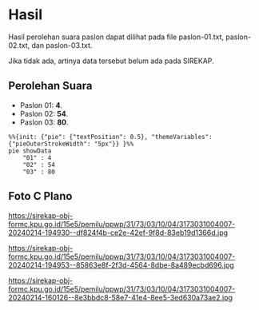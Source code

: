 # Hasil

Hasil perolehan suara paslon dapat dilihat pada file paslon-01.txt, paslon-02.txt, dan paslon-03.txt.

Jika tidak ada, artinya data tersebut belum ada pada SIREKAP.

## Perolehan Suara

 * Paslon 01: **4**.
 * Paslon 02: **54**.
 * Paslon 03: **80**.

```mermaid
%%{init: {"pie": {"textPosition": 0.5}, "themeVariables": {"pieOuterStrokeWidth": "5px"}} }%%
pie showData
    "01" : 4
    "02" : 54
    "03" : 80
```
## Foto C Plano

https://sirekap-obj-formc.kpu.go.id/15e5/pemilu/ppwp/31/73/03/10/04/3173031004007-20240214-194930--df824f4b-ce2e-42ef-9f8d-83eb19d1366d.jpg

https://sirekap-obj-formc.kpu.go.id/15e5/pemilu/ppwp/31/73/03/10/04/3173031004007-20240214-194953--85863e8f-2f3d-4564-8dbe-8a489ecbd696.jpg

https://sirekap-obj-formc.kpu.go.id/15e5/pemilu/ppwp/31/73/03/10/04/3173031004007-20240214-160126--8e3bbdc8-58e7-41e4-8ee5-3ed630a73ae2.jpg

